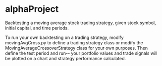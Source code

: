 # alphaProject
Backtesting a moving average stock trading strategy, given stock symbol, initial capital, and time periods.

To run your own backtesting on a trading strategy, modify movingAvgCross.py to define a trading strategy class or modify the MovingAverageCrossoverStrategy class for your own purposes.  Then define the test period and run-- your portfolio values and trade signals will be plotted on a chart and strategy performance calculated. 
